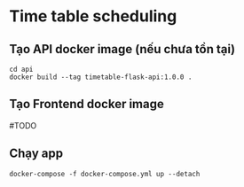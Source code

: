 # Time table scheduling

## Tạo API docker image (nếu chưa tồn tại)

```
cd api
docker build --tag timetable-flask-api:1.0.0 .
```

## Tạo Frontend docker image

#TODO

## Chạy app

```
docker-compose -f docker-compose.yml up --detach
```
